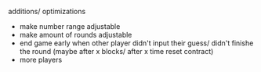 additions/ optimizations
- make number range adjustable
- make amount of rounds adjustable
- end game early when other player didn't input their guess/ didn't finishe the round (maybe after x blocks/ after x time reset contract)
- more players